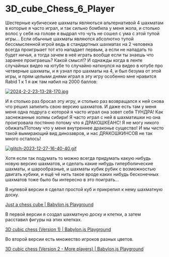 # 3D_cube_Chess_6_Player

Шестерные кубические шахматы являються альтернативой 4 шахматам в которые я часто играл, и так сильно бомбила у меня жопа, и столько волос у себя на голове я выдрал что чуть не сошел с ума с этой тупой игры... Если обычные шахматы являются абсолютно тупой бессмысленной игрой ведь в стандартных шахматах на 2 человека всегда проигрыает тот кто нападает первым, а если не нападать то будет ничья, а тогда зачем в неё играть вообще если ты знаешь что заранее проиграешь? Какой смысл!? И однажды когда в ленте случайных видео на ютубе то случайно наткнулся на видео в ютубе про четверные шахматы, и я узнал про шахматы на 4, и был безума от этой игры, и прям целыми днями играл в эту игру особенно мне нравится Rabid 1 к 1 я аж там набил на 2000 баллов: 

[![2024-2-2-23-13-28-170.jpg](https://i.postimg.cc/kGfT6SH1/2024-2-2-23-13-28-170.jpg)](https://postimg.cc/JHHNSsMZ)

И я столько раз бросал эту игру, и столько раз возвращался к ней снова что решил запилить свою версию шахматов. И даже есть там у меня меня одна подруга с которой я часто играл она зовет себя ТУНДРА! Как заснежанные холмы сибири! Я часто играл с ней в шахматишки но она проигровала постянно потому что я ДРАКОШКЕАНС! Я не могу никого обижать!Потому что у меня внутреннее драконье существо! И мы чисто такой вымирающий вид динозавров, и нас ДРАКОШКИНСОВ не так много осталось! 

[![glitch-2023-12-27-16-40-40.gif](https://i.postimg.cc/j5RSxBkZ/glitch-2023-12-27-16-40-40.gif)](https://postimg.cc/yJrHnpKZ)

Хотя если так подумать то можно всегда придумать какую нибудь новую версию шахматов, и сделать какие нибудь гиперболические шахматы, и шарообразные, и шахматы кубик рубик с возможностью двигать кубики, и ещё чё нить такое вроде каких нибудь бесконечных шахматов тоже было бы интересно в это поиграть...

В нулевой версии я сделал простой куб и прикрепил к нему шахматную доску.

[Just a chess cube | Babylon.js Playground](https://playground.babylonjs.com/#TC8M1T)

В первой версии я создал шахматную доску и клетки, а затем расставил фигуры на этих клетках.

[3D cubic chess (Version 1) | Babylon.js Playground](https://playground.babylonjs.com/#6TMMNG)

Во второй версии есть множество игроков разных цветов.

[3D cubic chess (Version 2 - More players) | Babylon.js Playground](https://playground.babylonjs.com/#PE5I01)

